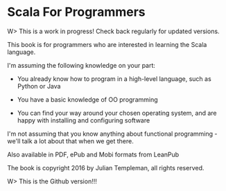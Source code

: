 # Scala For Programmers
W> This is a work in progress! Check back regularly for updated versions.

This book is for programmers who are interested in learning the Scala language.

I'm assuming the following knowledge on your part:

   * You already know how to program in a high-level language, such as Python or Java

   * You have a basic knowledge of OO programming

   * You can find your way around your chosen operating system, and are happy with installing and configuring software

I'm not assuming that you know anything about functional programming - we'll talk a lot about that when we get there.

Also available in PDF, ePub and Mobi formats from LeanPub

The book is copyright 2016 by Julian Templeman, all rights reserved.

W> This is the Github version!!!